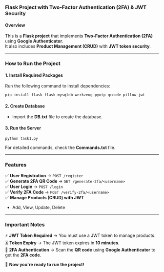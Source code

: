 ### **Flask Project with Two-Factor Authentication (2FA) & JWT Security**  

#### **Overview**  
This is a **Flask project** that implements **Two-Factor Authentication (2FA)** using **Google Authenticator**.  
It also includes **Product Management (CRUD)** with **JWT token security**.

---

### **How to Run the Project**  
#### **1. Install Required Packages**  
Run the following command to install dependencies:  
```bash
pip install flask flask-mysqldb werkzeug pyotp qrcode pillow jwt
```

#### **2. Create Database**  
- Import the **DB.txt** file to create the database.  

#### **3. Run the Server**  
```bash
python task1.py
```
For detailed commands, check the **Commands.txt** file.

---

### **Features**  
✅ **User Registration** → `POST /register`  
✅ **Generate 2FA QR Code** → `GET /generate-2fa/<username>`  
✅ **User Login** → `POST /login`  
✅ **Verify 2FA Code** → `POST /verify-2fa/<username>`  
✅ **Manage Products (CRUD) with JWT**  
  - Add, View, Update, Delete  

---

### **Important Notes**  
⚡ **JWT Token Required** → You must use a JWT token to manage products.  
⏳ **Token Expiry** → The JWT token expires in **10 minutes**.  
📱 **2FA Authentication** → Scan the **QR code** using **Google Authenticator** to get the **2FA code**.  

🚀 **Now you're ready to run the project!**